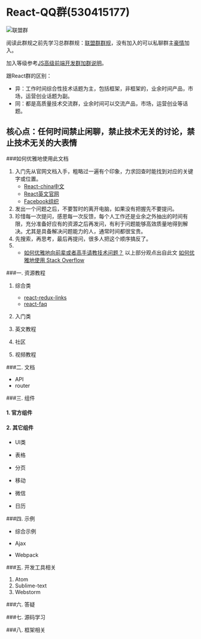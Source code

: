 # React-QQ群(530415177)

![联盟群](http://box.kancloud.cn/2016-01-21_56a04aa7296c5.jpg)

阅读此群规之前先学习总群群规：[联盟群群规](http://www.kancloud.cn/jikeytang/qq/87646)，没有加入的可以私聊群主[豪情](http://jikey.cnblogs.com)加入。

加入等级参考[JS高级前端开发群加群说明](http://www.cnblogs.com/jikey/p/4426105.html)。

跟React群的区别：

- 异：工作时间综合性技术话题为主，包括框架，非框架的，业余时间产品，市场，运营创业话题为副。
- 同：都是高质量技术交流群，业余时间可以交流产品，市场，运营创业等话题。

核心点：任何时间禁止闲聊，禁止技术无关的讨论，禁止技术无关的大表情
----

###如何优雅地使用此文档
1. 入门先从官网文档入手，粗略过一遍有个印象，力求回查时能找到对应的关键字或位置。
    - [React-china中文](http://react-china.org/)
    - [React英文官网](https://facebook.github.io/react/)
    - [Facebook组织](https://github.com/facebook)
2. 发出一个问题之后，不要暂时的离开电脑，如果没有把握先不要提问。
3. 珍惜每一次提问，感恩每一次反馈，每个人工作还是业余之外抽出的时间有限，充分准备好应有的资源之后再发问，有利于问题能够高效质量地得到解决。尤其是具备解决问题能力的人，通常时间都很宝贵。
4. 先搜索，再思考，最后再提问，很多人把这个顺序搞反了。
5. - [如何优雅地向前辈或者高手请教技术问题？](https://www.zhihu.com/question/25464141)
以上部分观点出自此文 [如何优雅地使用 Stack Overflow](http://www.zhihu.com/question/20824615)

###一. 资源教程

1. 综合类
    - [react-redux-links](https://github.com/markerikson/react-redux-links)
    - [react-faq](https://github.com/timarney/react-faq)

2. 入门类

3. 英文教程

4. 社区

5. 视频教程

###二. 文档

- API
- router

###三. 组件

#### 1. 官方组件


     
#### 2. 其它组件

- UI类

- 表格

- 分页

- 移动

- 微信

- 日历


###四. 示例

- 综合示例

- Ajax

- Webpack

###五. 开发工具相关
    
1. Atom
2. Sublime-text
3. Webstorm

###六. 答疑


###七. 源码学习


###八. 框架相关

